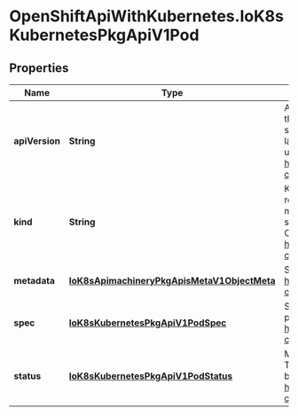 # OpenShiftApiWithKubernetes.IoK8sKubernetesPkgApiV1Pod

## Properties
Name | Type | Description | Notes
------------ | ------------- | ------------- | -------------
**apiVersion** | **String** | APIVersion defines the versioned schema of this representation of an object. Servers should convert recognized schemas to the latest internal value, and may reject unrecognized values. More info: http://releases.k8s.io/HEAD/docs/devel/api-conventions.md#resources | [optional] 
**kind** | **String** | Kind is a string value representing the REST resource this object represents. Servers may infer this from the endpoint the client submits requests to. Cannot be updated. In CamelCase. More info: http://releases.k8s.io/HEAD/docs/devel/api-conventions.md#types-kinds | [optional] 
**metadata** | [**IoK8sApimachineryPkgApisMetaV1ObjectMeta**](IoK8sApimachineryPkgApisMetaV1ObjectMeta.md) | Standard object&#39;s metadata. More info: http://releases.k8s.io/HEAD/docs/devel/api-conventions.md#metadata | [optional] 
**spec** | [**IoK8sKubernetesPkgApiV1PodSpec**](IoK8sKubernetesPkgApiV1PodSpec.md) | Specification of the desired behavior of the pod. More info: http://releases.k8s.io/HEAD/docs/devel/api-conventions.md#spec-and-status | [optional] 
**status** | [**IoK8sKubernetesPkgApiV1PodStatus**](IoK8sKubernetesPkgApiV1PodStatus.md) | Most recently observed status of the pod. This data may not be up to date. Populated by the system. Read-only. More info: http://releases.k8s.io/HEAD/docs/devel/api-conventions.md#spec-and-status | [optional] 



